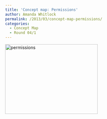 ```yaml
---
title: 'Concept map: Permissions'
author: Amanda Whitlock
permalink: /2013/03/concept-map-permissions/
categories:
  - Concept Map
  - Round 04/1
---
```

<p><a href="http://teaching.software-carpentry.org/wp-content/uploads/2013/03/permissions.pdf"><a href="http://teaching.software-carpentry.org/wp-content/uploads/2013/03/permissions.png"><img class="alignnone size-medium wp-image-1956" alt="permissions" src="http://teaching.software-carpentry.org/wp-content/uploads/2013/03/permissions-300x225.png" width="300" height="225" /></a><br />
</a></p>
